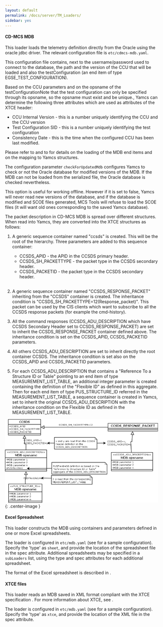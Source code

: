 ```yaml
---
layout: default
permalink: /docs/server/TM_Loaders/
sidebar: yes
---
```


#### CD-MCS MDB

This loader loads the telemetry definition directly from the Oracle using the oracle jdbc driver. The relevant configuration file is `etc/cdmcs-mdb.yaml`. 

This configuration file contains, next to the username/password used to connect to the database, the path and the version of the CCU that will be loaded and also the testConfiguration (an end item of type EGSE_TEST_CONFIGURATION).

Based on the CCU parameters and on the opsname of the testConfiguration<footnote><para>Note that the test configuration can only be specified through its opsname, so the opsname must exist and be unique.</para></footnote>, Yamcs can determine the following three attributes which are used as attributes of the XTCE header:

* CCU Internal Version - this is a number uniquely identifying the CCU and the CCU version
* Test Configuration SID - this is a number uniquely identifying the test configuration
* Consistency Date - this is the time when the configured CCU has been last modified.

Please refer to <xref linkend="telemetry-processing"/> and to <xref linkend="commanding"/> for details on the loading of the MDB end items and on the mapping to Yamcs structures.

The configuration parameter `checkForUpdatedMdb` configures Yamcs to check or not the Oracle database for modified versions of the MDB. If the MDB can not be loaded from the serialized file, the Oracle database is checked nevertheless.

This option is useful for working offline. However if it is set to false, Yamcs will never read new versions of the database, and if the database is modified and SCOE files generated, MCS Tools will refuse to load the SCOE files (it will want old ones corresponding to the saved Yamcs database).

The packet description in CD-MCS MDB is spread over different structures. When read into Yamcs, they are converted into the XTCE structures as follows:

1. A generic sequence container named "ccsds" is created. This will be the root of the hierarchy. Three parameters are added to this sequence container:

    * CCSDS_APID - the APID in the CCSDS primary header.
    * CCSDS_SH_PACKETTYPE - the packet type in the CCSDS secondary header.
    * CCSDS_PACKETID - the packet type in the CCSDS secondary header.
    <br>

1. A generic sequence container named "CCSDS_RESPONSE_PACKET" inheriting from the "CCSDS" container is created. The inheritance condition is "CCSDS_SH_PACKETTYPE=12(Response_packet)". This packet can be used by the CIS clients which want to subscribe to all the CCSDS response packets (for example the cmd-history).

1. All the command responses (CCSDS_ADU_DESCRIPTION which have CCSDS Secondary Header set to CCSDS_RESPONSE_PACKET) are set to inherit the CCSDS_RESPONSE_PACKET container defined above. The inheritance condition is set on the CCSDS_APID, CCSDS_PACKETID parameters.

1. All others CCSDS_ADU_DESCRIPTION are set to inherit directly the root container CCSDS. The inheritance condition is set also on the CCSDS_APID and CCSDS_PACKETID parameters.

1. For each CCSDS_ADU_DESCRIPTION that contains a "Reference To a Structure ID or Table" pointing to an end item of type MEASUREMENT_LIST_TABLE, an additional integer parameter is created containing the definition of the "Flexible ID" as defined in this aggregate. Then for each end item of type PUS_STRUCTURE_ID referred in the MEASUREMENT_LIST_TABLE, a sequence container is created in Yamcs, set to inherit the original CCSDS_ADU_DESCRIPTION with the inheritance condition on the Flexible ID as defined in the MEASUREMENT_LIST_TABLE.

![Creation of the sequence containers from the CD-MCS MDB](/assets/server/MDBSequenceContainerCreation.png){: .center-image }

#### Excel Spreadsheet
This loader constructs the MDB using containers and parameters defined in one or more Excel spreadsheets.

The loader is configured in `etc/mdb.yaml` (see <xref linkend="mdb.yaml"></xref> for a sample configuration). Specify the 'type' as `sheet`, and provide the location of the spreadsheet file in the spec attribute. Additional spreadsheets may be specified in a `subLoaders` list, using the type and spec attributes for each additional spreadsheet.

The format of the Excel spreadsheet is described in <xref linkend="excel-spec"></xref>.

#### XTCE files
This loader reads an MDB saved in XML format compliant with the XTCE specification <xref linkend="RD3"></xref>. For more information about XTCE, see <xref linkend="RD2"></xref>.</para>

The loader is configured in `etc/mdb.yaml` (see <xref linkend="mdb.yaml"></xref> for a sample configuration). Specify the 'type' as `xtce`, and provide the location of the XML file in the spec attribute.
